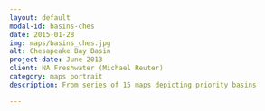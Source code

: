 ```yaml
---
layout: default
modal-id: basins-ches
date: 2015-01-28
img: maps/basins_ches.jpg
alt: Chesapeake Bay Basin 
project-date: June 2013
client: NA Freshwater (Michael Reuter)
category: maps portrait
description: From series of 15 maps depicting priority basins

---
```



